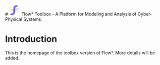#<img src="images/flowstar.png" alt="flowstar" width='40'> Flow* Toolbox - A Platform for Modeling and Analysis of Cyber-Physical Systems


# Introduction

This is the homepage of the toolbox version of Flow*. More details will be added.
